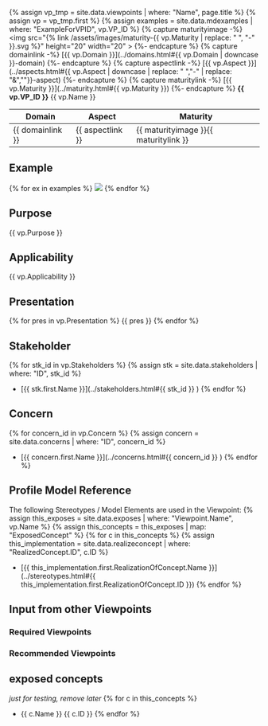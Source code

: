 {% assign vp_tmp = site.data.viewpoints | where: "Name", page.title %}
{% assign vp = vp_tmp.first %}
{% assign examples = site.data.mdexamples | where: "ExampleForVPID", vp.VP_ID %}
{% capture maturityimage -%}
<img src="{% link /assets/images/maturity-{{ vp.Maturity | replace: " ", "-"  }}.svg %}" height="20" width="20" >
{%- endcapture %}
{% capture domainlink -%}
[{{ vp.Domain }}](../domains.html#{{ vp.Domain | downcase }}-domain)
{%- endcapture %}
{% capture aspectlink -%}
[{{ vp.Aspect }}](../aspects.html#{{ vp.Aspect | downcase | replace: " ","-" | replace: "&",""}}-aspect)
{%- endcapture %}
{% capture maturitylink -%}
[{{ vp.Maturity }}](../maturity.html#{{ vp.Maturity }})
{%- endcapture %}
**{{ vp.VP_ID }}** {{ vp.Name }}

|**Domain**|**Aspect**|**Maturity**|
| --- | --- | --- |
|{{ domainlink }}|{{ aspectlink }}|{{ maturityimage }}{{ maturitylink }}|



## Example
{% for ex in examples %}
<img src="../../diagrams/examples_md/exa{{ ex.ID }}.svg" />
{% endfor %}

## Purpose
{{ vp.Purpose }}
## Applicability
{{ vp.Applicability }}
## Presentation
{% for pres in vp.Presentation %}
{{ pres }}
{% endfor %}
## Stakeholder
{% for stk_id in vp.Stakeholders %}
{% assign stk = site.data.stakeholders | where: "ID", stk_id %}
* [{{ stk.first.Name }}](../stakeholders.html#{{ stk_id }} )
{% endfor %}
## Concern
{% for concern_id in vp.Concern %}
{% assign concern = site.data.concerns | where: "ID", concern_id %}
* [{{ concern.first.Name }}](../concerns.html#{{ concern_id }} )
{% endfor %}
## Profile Model Reference
The following Stereotypes / Model Elements are used in the Viewpoint:
{% assign this_exposes = site.data.exposes | where: "Viewpoint.Name", vp.Name %}
{% assign this_concepts = this_exposes | map: "ExposedConcept" %}
{% for c in this_concepts %}
{% assign this_implementation = site.data.realizeconcept | where: "RealizedConcept.ID", c.ID %}
* [{{ this_implementation.first.RealizationOfConcept.Name }}](../stereotypes.html#{{ this_implementation.first.RealizationOfConcept.ID }})
{% endfor %}

## Input from other Viewpoints
### Required Viewpoints
### Recommended Viewpoints

## exposed concepts
*just for testing, remove later* 
{% for c in this_concepts %}
* {{ c.Name }} {{ c.ID }}
{% endfor %}
